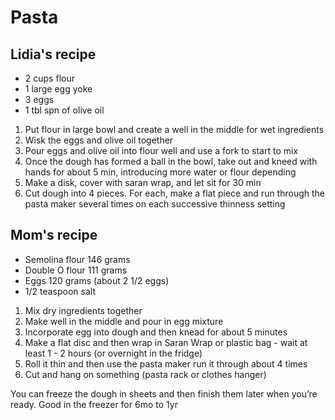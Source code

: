 # Pasta

## Lidia's recipe

* 2 cups flour
* 1 large egg yoke
* 3 eggs
* 1 tbl spn of olive oil

1. Put flour in large bowl and create a well in the middle for wet ingredients
1. Wisk the eggs and olive oil together
1. Pour eggs and olive oil into flour well and use a fork to start to mix
1. Once the dough has formed a ball in the bowl, take out and kneed with hands for about 5 min, introducing more water or flour depending
1. Make a disk, cover with saran wrap, and let sit for 30 min
1. Cut dough into 4 pieces.  For each, make a flat piece and run through the pasta maker several times on each successive thinness setting


## Mom's recipe

* Semolina flour 146 grams
* Double O flour 111 grams
* Eggs 120 grams (about 2 1/2 eggs)
* 1/2 teaspoon salt

1. Mix dry ingredients together
2. Make well in the middle and pour in egg mixture
3. Incorporate egg into dough and then knead for about 5 minutes
4. Make a flat disc and then wrap in Saran Wrap or plastic bag - wait at least 1 - 2 hours (or overnight in the fridge)
5. Roll it thin and then use the pasta maker run it through about 4 times
6. Cut and hang on something (pasta rack or clothes hanger)

You can freeze the dough in sheets and then finish them later when you’re ready.  Good in the freezer for 6mo to 1yr
